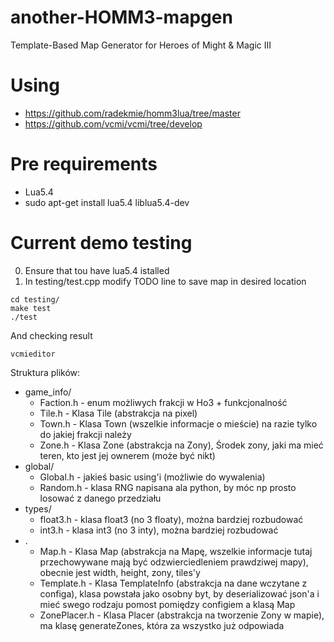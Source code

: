 # another-HOMM3-mapgen
Template-Based Map Generator for Heroes of Might &amp; Magic III


# Using 
* https://github.com/radekmie/homm3lua/tree/master
* https://github.com/vcmi/vcmi/tree/develop

# Pre requirements 
* Lua5.4
* sudo apt-get install lua5.4 liblua5.4-dev

# Current demo testing
0. Ensure that tou have lua5.4 istalled
1. In testing/test.cpp modify TODO line to save map in desired location 
```
cd testing/
make test
./test
```

And checking result
```
vcmieditor
```

Struktura plików:
- game_info/ 
    - Faction.h - enum możliwych frakcji w Ho3 + funkcjonalność
    - Tile.h - Klasa Tile (abstrakcja na pixel)
    - Town.h - Klasa Town (wszelkie informacje o mieście) na razie tylko do jakiej frakcji należy
    - Zone.h - Klasa Zone (abstrakcja na Zony), Środek zony, jaki ma mieć teren, kto jest jej ownerem (może być nikt)
- global/
    - Global.h - jakieś basic using'i (możliwie do wywalenia)
    - Random.h - klasa RNG napisana ala python, by móc np prosto losować z danego przedziału
- types/
    - float3.h - klasa float3 (no 3 floaty), można bardziej rozbudować
    - int3.h - klasa int3 (no 3 inty), można bardziej rozbudować
- .
    - Map.h - Klasa Map (abstrakcja na Mapę, wszelkie informacje tutaj przechowywane mają być odzwierciedleniem prawdziwej mapy), obecnie jest width, height, zony, tiles'y
    - Template.h - Klasa TemplateInfo (abstrakcja na dane wczytane z configa), klasa powstała jako osobny byt, by deserializować json'a i mieć swego rodzaju pomost pomiędzy configiem a klasą Map
    - ZonePlacer.h - Klasa Placer (abstrakcja na tworzenie Zony w mapie), ma klasę generateZones, która za wszystko już odpowiada
